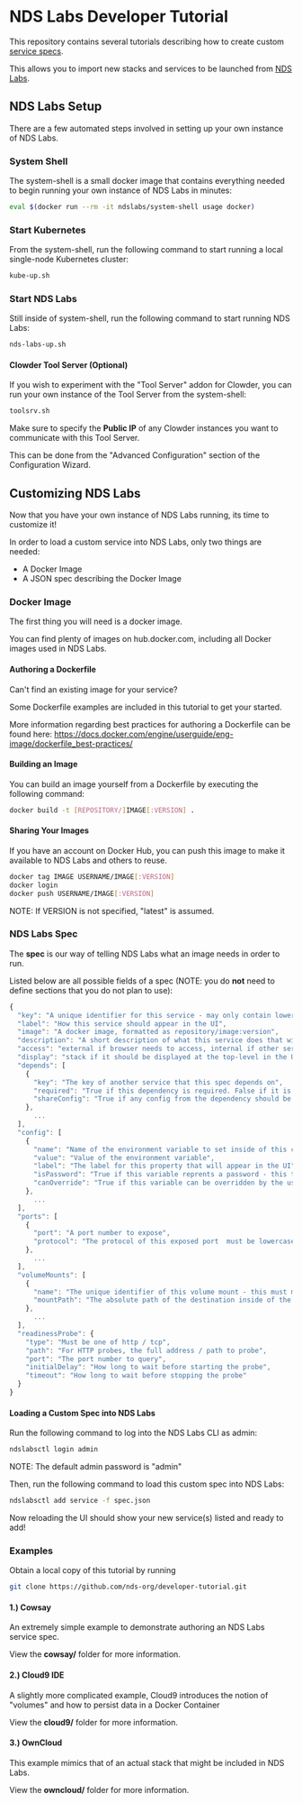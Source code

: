 # NDS Labs Developer Tutorial
This repository contains several tutorials describing how to create custom [service specs](https://github.com/nds-org/ndslabs-specs).

This allows you to import new stacks and services to be launched from [NDS Labs](https://github.com/nds-org/ndslabs).

## NDS Labs Setup
There are a few automated steps involved in setting up your own instance of NDS Labs.

### System Shell
The system-shell is a small docker image that contains everything needed to begin running your own instance of NDS Labs in minutes:
```bash
eval $(docker run --rm -it ndslabs/system-shell usage docker)
```

### Start Kubernetes
From the system-shell, run the following command to start running a local single-node Kubernetes cluster:
```bash
kube-up.sh
```

### Start NDS Labs
Still inside of system-shell, run the following command to start running NDS Labs:
```bash
nds-labs-up.sh
``` 

#### Clowder Tool Server (Optional)
If you wish to experiment with the "Tool Server" addon for Clowder, you can run your own instance of the Tool Server from the system-shell:
```bash
toolsrv.sh
```

Make sure to specify the **Public IP** of any Clowder instances you want to communicate with this Tool Server.

This can be done from the "Advanced Configuration" section of the Configuration Wizard.

## Customizing NDS Labs
Now that you have your own instance of NDS Labs running, its time to customize it!

In order to load a custom service into NDS Labs, only two things are needed:
* A Docker Image
* A JSON spec describing the Docker Image

### Docker Image
The first thing you will need is a docker image.

You can find plenty of images on hub.docker.com, including all Docker images used in NDS Labs.

#### Authoring a Dockerfile
Can't find an existing image for your service?

Some Dockerfile examples are included in this tutorial to get your started.

More information regarding best practices for authoring a Dockerfile can be found here: https://docs.docker.com/engine/userguide/eng-image/dockerfile_best-practices/

#### Building an Image
You can build an image yourself from a Dockerfile by executing the following command:
```bash
docker build -t [REPOSITORY/]IMAGE[:VERSION] .
```

#### Sharing Your Images
If you have an account on Docker Hub, you can push this image to make it available to NDS Labs and others to reuse.

```bash
docker tag IMAGE USERNAME/IMAGE[:VERSION]
docker login
docker push USERNAME/IMAGE[:VERSION]
```

NOTE: If VERSION is not specified, "latest" is assumed.

### NDS Labs Spec
The **spec** is our way of telling NDS Labs what an image needs in order to run.

Listed below are all possible fields of a spec (NOTE: you do **not** need to define sections that you do not plan to use):
```js
{
  "key": "A unique identifier for this service - may only contain lowercase alpha-numeric characters",
  "label": "How this service should appear in the UI",
  "image": "A docker image, formatted as repository/image:version",
  "description": "A short description of what this service does that will appear in the UI",
  "access": "external if browser needs to access, internal if other services need to access, none otherwise",
  "display": "stack if it should be displayed at the top-level in the UI, standalone if it should be displayed under the 'Show Standalones' checkbox in the UI, none otherwise",
  "depends": [
    {
      "key": "The key of another service that this spec depends on",
      "required": "True if this dependency is required. False if it is optional",
      "shareConfig": "True if any config from the dependency should be copied into this one"
    },
      ...
  ],
  "config": [
    {
      "name": "Name of the environment variable to set inside of this container",
      "value": "Value of the environment variable",
      "label": "The label for this property that will appear in the UI",
      "isPassword": "True if this variable reprents a password - this tells the UI to generate a password box and to allow the user to generate a random value for this field",
      "canOverride": "True if this variable can be overridden by the user, if they so desire"
    },
      ...
  ],
  "ports": [
    {
      "port": "A port number to expose",
      "protocol": "The protocol of this exposed port  must be lowercase (i.e. http, tcp, udp, etc)"
    },
      ...
  ],
  "volumeMounts": [
    {
      "name": "The unique identifier of this volume mount - this must match an existing volume",
      "mountPath": "The absolute path of the destination inside of the container"
    },
      ...
  ],
  "readinessProbe": {
    "type": "Must be one of http / tcp",
    "path": "For HTTP probes, the full address / path to probe",
    "port": "The port number to query",
    "initialDelay": "How long to wait before starting the probe",
    "timeout": "How long to wait before stopping the probe"
  }
}
```

#### Loading a Custom Spec into NDS Labs
Run the following command to log into the NDS Labs CLI as admin:
```bash
ndslabsctl login admin
```

NOTE: The default admin password is "admin"

Then, run the following command to load this custom spec into NDS Labs:
```bash
ndslabsctl add service -f spec.json
```

Now reloading the UI should show your new service(s) listed and ready to add!

### Examples
Obtain a local copy of this tutorial by running
```bash
git clone https://github.com/nds-org/developer-tutorial.git
```

#### 1.) Cowsay
An extremely simple example to demonstrate authoring an NDS Labs service spec.

View the **cowsay/** folder for more information.

#### 2.) Cloud9 IDE
A slightly more complicated example, Cloud9 introduces the notion of "volumes" and how to persist data in a Docker Container

View the **cloud9/** folder for more information.

#### 3.) OwnCloud
This example mimics that of an actual stack that might be included in NDS Labs.

View the **owncloud/** folder for more information.
